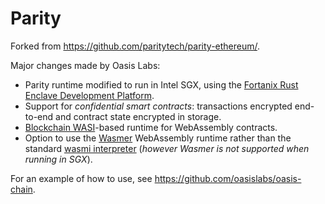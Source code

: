 # Parity

Forked from https://github.com/paritytech/parity-ethereum/.

Major changes made by Oasis Labs:
* Parity runtime modified to run in Intel SGX, using the [Fortanix Rust Enclave Development Platform](https://github.com/fortanix/rust-sgx).
* Support for *confidential smart contracts*: transactions encrypted end-to-end and contract state encrypted in storage.
* [Blockchain WASI](https://github.com/oasislabs/rfcs/pull/1)-based runtime for WebAssembly contracts.
* Option to use the [Wasmer](https://github.com/wasmerio/wasmer) WebAssembly runtime rather than the standard [wasmi interpreter](https://github.com/oasislabs/wasmi) (*however Wasmer is not supported when running in SGX*).

For an example of how to use, see https://github.com/oasislabs/oasis-chain.
